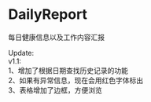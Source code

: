 # DailyReport
每日健康信息以及工作内容汇报  
  
Update:  
v1.1:  
1、增加了根据日期查找历史记录的功能  
2、如果有异常信息，现在会用红色字体标出  
3、表格增加了边框，方便浏览  